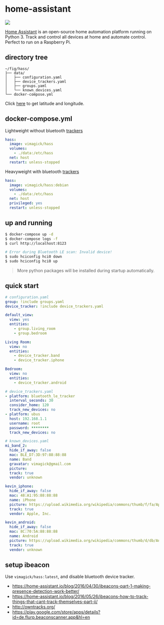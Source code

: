home-assistant
==============

![](https://home-assistant.io/demo/favicon-192x192.png)

[Home Assistant][1] is an open-source home automation platform running on
Python 3. Track and control all devices at home and automate control. Perfect
to run on a Raspberry Pi.

## directory tree

```
~/fig/hass/
├── data/
│   ├── configuration.yaml
│   ├── device_trackers.yaml
│   ├── groups.yaml
│   └── known_devices.yaml
└── docker-compose.yml
```

Click [here][3] to get latitude and longitude.

## docker-compose.yml

Lightweight without bluetooth [trackers][2]

```yaml
hass:
  image: vimagick/hass
  volumes:
    - ./data:/etc/hass
  net: host
  restart: unless-stopped
```

Heavyweight with bluetooth [trackers][2]

```yaml
hass:
  image: vimagick/hass:debian
  volumes:
    - ./data:/etc/hass
  net: host
  privileged: yes
  restart: unless-stopped
```

## up and running

```bash
$ docker-compose up -d
$ docker-compose logs -f
$ curl http://localhost:8123
```

```bash
# Error during Bluetooth LE scan: Invalid device!
$ sudo hciconfig hci0 down
$ sudo hciconfig hci0 up
```

> More python packages will be installed during startup automatically.

## quick start

```yaml
# configuration.yaml
group: !include groups.yaml
device_tracker: !include device_trackers.yaml
```

```yaml
default_view:
  view: yes
  entities:
    - group.living_room
    - group.bedroom

Living Room:
  view: no
  entities:
    - device_tracker.band
    - device_tracker.iphone

Bedroom:
  view: no
  entities:
    - device_tracker.android
```

```yaml
# device_trackers.yaml
- platform: bluetooth_le_tracker
  interval_seconds: 30
  consider_home: 120
  track_new_devices: no
- platform: ubus
  host: 192.168.1.1
  username: root
  password: ********
  track_new_devices: no
```

```yaml
# known_devices.yaml
mi_band_2:
  hide_if_away: false
  mac: BLE_D7:3D:97:88:88:88
  name: Band
  gravatar: vimagick@gmail.com
  picture:
  track: true
  vendor: unknown

kevin_iphone:
  hide_if_away: false
  mac: 48:A1:95:88:88:88
  name: iPhone
  picture: https://upload.wikimedia.org/wikipedia/commons/thumb/f/fa/Apple_logo_black.svg/80px-Apple_logo_black.svg.png
  track: true
  vendor: Apple, Inc.

kevin_android:
  hide_if_away: false
  mac: 8C:70:5A:88:88:88
  name: Android
  picture: https://upload.wikimedia.org/wikipedia/commons/thumb/d/db/Android_robot_2014.svg/75px-Android_robot_2014.svg.png
  track: true
  vendor: unknown
```

## setup ibeacon

Use `vimagick/hass:latest`, and disable bluetooth device tracker.

- https://home-assistant.io/blog/2016/04/30/ibeacons-part-1-making-presence-detection-work-better/
- https://home-assistant.io/blog/2016/05/26/ibeacons-how-to-track-things-that-cant-track-themselves-part-ii/
- http://owntracks.org/
- https://play.google.com/store/apps/details?id=de.flurp.beaconscanner.app&hl=en

[1]: https://home-assistant.io/
[2]: https://home-assistant.io/components/device_tracker/
[3]: http://api.map.baidu.com/lbsapi/getpoint/index.html
